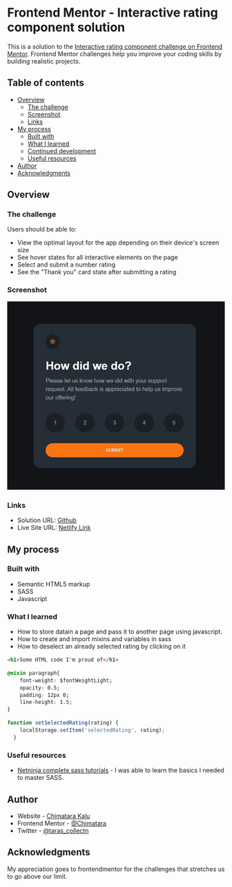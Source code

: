 # Frontend Mentor - Interactive rating component solution

This is a solution to the [Interactive rating component challenge on Frontend Mentor](https://www.frontendmentor.io/challenges/interactive-rating-component-koxpeBUmI). Frontend Mentor challenges help you improve your coding skills by building realistic projects. 

## Table of contents

- [Overview](#overview)
  - [The challenge](#the-challenge)
  - [Screenshot](#screenshot)
  - [Links](#links)
- [My process](#my-process)
  - [Built with](#built-with)
  - [What I learned](#what-i-learned)
  - [Continued development](#continued-development)
  - [Useful resources](#useful-resources)
- [Author](#author)
- [Acknowledgments](#acknowledgments)


## Overview

### The challenge

Users should be able to:

- View the optimal layout for the app depending on their device's screen size
- See hover states for all interactive elements on the page
- Select and submit a number rating
- See the "Thank you" card state after submitting a rating

### Screenshot

![](./images/Web%20capture_29-9-2023_153741_.jpeg)


### Links

- Solution URL: [Github](https://github.com/Chimatara/interactive-rating-component)
- Live Site URL: [Netlify Link](https://tara-interactive-component.netlify.app/)

## My process

### Built with

- Semantic HTML5 markup
- SASS
- Javascript


### What I learned

- How to store datain a page and pass it to another page using javascript.
- How to create and import mixins and variables in sass
- How to deselect an already selected rating by clicking on it

```html
<h1>Some HTML code I'm proud of</h1>
```
```css
@mixin paragraph{
    font-weight: $fontWeightLight;
    opacity: 0.5;
    padding: 12px 0;
    line-height: 1.5;  
}
```
```js
function setSelectedRating(rating) {
    localStorage.setItem('selectedRating', rating);
  }
```

### Useful resources

- [Netninja complete sass tutorials](https://www.youtube.com/watch?v=St5B7hnMLjg&list=PL4cUxeGkcC9iEwigam3gTjU_7IA3W2WZA) - I was able to learn the basics I needed to master SASS.


## Author

- Website - [Chimatara Kalu](https://github.com/Chimatara)
- Frontend Mentor - [@Chimatara](https://www.frontendmentor.io/profile/Chimatara)
- Twitter - [@taras_collectn](https://www.twitter.com/taras_collectn)


## Acknowledgments

My appreciation goes to frontendmentor for the challenges that stretches us to go above our limit.

